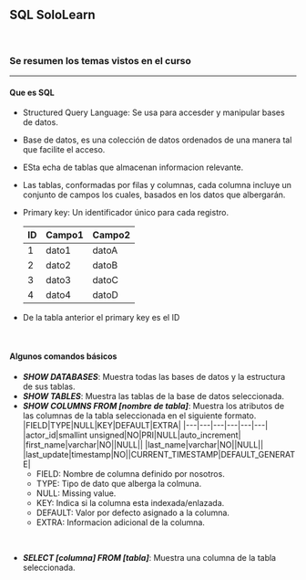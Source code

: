 ## SQL SoloLearn
<br>

### Se resumen los temas vistos en el curso
---
#### **Que es SQL**
* Structured Query Language: Se usa para accesder y manipular bases de datos. 
* Base de datos, es una colección de datos ordenados de una manera tal que facilite el acceso.
* ESta echa de tablas que almacenan informacion relevante.
* Las tablas, conformadas por filas y columnas, cada columna incluye un conjunto de campos los cuales, basados en los datos que albergarán.
* Primary key: Un identificador único para cada registro.

    |ID|Campo1|Campo2|
    |---|---|---|
    |1|dato1|datoA|
    |2|dato2|datoB|
    |3|dato3|datoC|
    |4|dato4|datoD|
* De la tabla anterior el primary key es el ID
<br>

#### **Algunos comandos básicos**
* ***SHOW DATABASES***: Muestra todas las bases de datos y la estructura de sus tablas.
* ***SHOW TABLES***: Muestra las tablas de la base de datos seleccionada.
* ***SHOW COLUMNS FROM [nombre de tabla]***: Muestra los atributos de las columnas de la tabla seleccionada en el siguiente formato.
    |FIELD|TYPE|NULL|KEY|DEFAULT|EXTRA|
    |---|---|---|---|---|---|
    |actor_id|smallint unsigned|NO|PRI|NULL|auto_increment|
    |first_name|varchar|NO||NULL||
    |last_name|varchar|NO||NULL||
    |last_update|timestamp|NO||CURRENT_TIMESTAMP|DEFAULT_GENERATE|
    * FIELD: Nombre de columna definido por nosotros. 
    * TYPE: Tipo de dato que alberga la colmuna.
    * NULL: Missing value.
    * KEY: Indica si la columna esta indexada/enlazada.
    * DEFAULT: Valor por defecto asignado a la columna. 
    * EXTRA: Informacion adicional de la columna.

<br>

* ***SELECT [columna] FROM [tabla]***: Muestra una columna de la tabla seleccionada.
 
